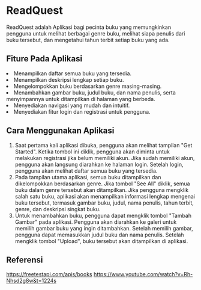 # ReadQuest
ReadQuest adalah Aplikasi bagi pecinta buku yang memungkinkan pengguna untuk melihat berbagai genre buku, melihat siapa penulis dari buku tersebut, dan mengetahui tahun terbit setiap buku yang ada.

## Fiture Pada Aplikasi 
<li>Menampilkan daftar semua buku yang tersedia.</li>
<li>Menampilkan deskripsi lengkap setiap buku.</li>
<li>Mengelompokkan buku berdasarkan genre masing-masing.</li>
<li>Menambahkan gambar buku, judul buku, dan nama penulis, serta menyimpannya untuk ditampilkan di halaman yang berbeda.</li>
<li>Menyediakan navigasi yang mudah dan intuitif.</li>
<li>Menyediakan fitur login dan registrasi untuk pengguna.</li>

## Cara Menggunakan Aplikasi 
1. Saat pertama kali aplikasi dibuka, pengguna akan melihat tampilan "Get Started". Ketika tombol ini diklik, pengguna akan diminta untuk melakukan registrasi jika belum memiliki akun. Jika sudah memiliki akun, pengguna akan langsung diarahkan ke halaman login. Setelah login, pengguna akan melihat daftar semua buku yang tersedia.
2. Pada tampilan utama aplikasi, semua buku ditampilkan dan dikelompokkan berdasarkan genre. Jika tombol "See All" diklik, semua buku dalam genre tersebut akan ditampilkan. Jika pengguna mengklik salah satu buku, aplikasi akan menampilkan informasi lengkap mengenai buku tersebut, termasuk gambar buku, judul, nama penulis, tahun terbit, genre, dan deskripsi singkat buku.
3. Untuk menambahkan buku, pengguna dapat mengklik tombol "Tambah Gambar" pada aplikasi. Pengguna akan diarahkan ke galeri untuk memilih gambar buku yang ingin ditambahkan. Setelah memilih gambar, pengguna dapat memasukkan judul buku dan nama penulis. Setelah mengklik tombol "Upload", buku tersebut akan ditampilkan di aplikasi.

## Referensi
https://freetestapi.com/apis/books
https://www.youtube.com/watch?v=Rh-Nhsd2g8w&t=1224s
